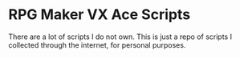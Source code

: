 RPG Maker VX Ace Scripts
================

There are a lot of scripts I do not own. This is just a repo of scripts I collected through the internet, for personal purposes.

